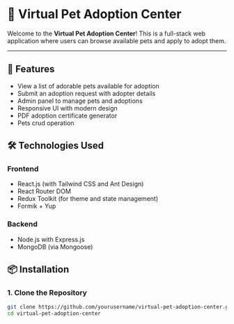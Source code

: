 # 🐾 Virtual Pet Adoption Center

Welcome to the **Virtual Pet Adoption Center**! This is a full-stack web application where users can browse available pets and apply to adopt them.

---

## 🚀 Features

- View a list of adorable pets available for adoption
- Submit an adoption request with adopter details
- Admin panel to manage pets and adoptions
- Responsive UI with modern design
- PDF adoption certificate generator
- Pets crud operation

## 🛠️ Technologies Used

### Frontend
- React.js (with Tailwind CSS and Ant Design)
- React Router DOM
- Redux Toolkit (for theme and state management)
- Formik + Yup 
  

### Backend
- Node.js with Express.js
- MongoDB (via Mongoose)

## 📦 Installation

### 1. Clone the Repository
```bash
git clone https://github.com/yourusername/virtual-pet-adoption-center.git
cd virtual-pet-adoption-center
